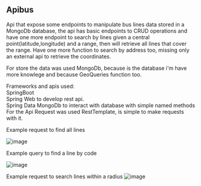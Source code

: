 ## Apibus

Api that expose some endpoints to manipulate bus lines data stored in a MongoDb database, the api has basic endpoints to CRUD operations
and have one more endpoint to search by lines given a central point(latitude,longitude) and a range, then will retrieve all lines that cover the range.
Have one more function to search by address too, missing only an external api to retrieve the coordinates.

For store the data was used MongoDb, because is the database i'm have more knowlege and because GeoQueries function too.

Frameworks and apis used:  
SpringBoot  
Spring Web to develop rest api.  
Spring Data MongoDb to interact with database with simple named methods  
For the Api Request was used RestTemplate, is simple to make requests with it.  

Example request to find all lines

![image](https://user-images.githubusercontent.com/66229329/112041653-66d1ac00-8b25-11eb-893b-a0301b233ee8.png)

Example query to find a line by code

![image](https://user-images.githubusercontent.com/66229329/112042882-cf6d5880-8b26-11eb-8b48-88b804297971.png)

Example request to search lines within a radius
![image](https://user-images.githubusercontent.com/66229329/112041259-f1fe7200-8b24-11eb-9fa3-2c16603157b6.png)



